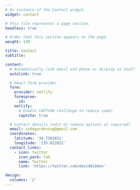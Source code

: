 ```yaml
---
# An instance of the Contact widget.
widget: contact

# This file represents a page section.
headless: true

# Order that this section appears on the page.
weight: 130

title: Contact
subtitle:

content:
  # Automatically link email and phone or display as text?
  autolink: true

  # Email form provider
  form:
    provider: netlify
    formspree:
      id:
    netlify:
      # Enable CAPTCHA challenge to reduce spam?
      captcha: true

  # Contact details (edit or remove options as required)
  email: codegardening@gmail.com
  coordinates: 
    latitude: '34.7361651'
    longitude: '135.822022'
  contact_links:
    - icon: twitter
      icon_pack: fab
      name: Twitter
      link: 'https://twitter.com/daviddibben'

design:
  columns: '2'
---
```

